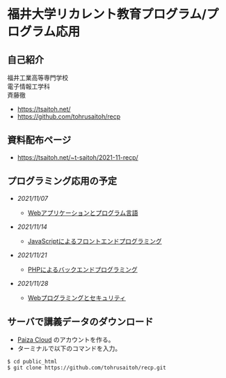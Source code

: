 # 福井大学リカレント教育プログラム/プログラム応用

## 自己紹介
福井工業高等専門学校  
電子情報工学科  
斉藤徹  
- https://tsaitoh.net/
- https://github.com/tohrusaitoh/recp

## 資料配布ページ

- https://tsaitoh.net/~t-saitoh/2021-11-recp/

## プログラミング応用の予定
- *2021/11/07*
	- [Webアプリケーションとプログラム言語](https://tsaitoh.net/~t-saitoh/2021-11-recp/2021-11-07-recp-1.pdf)

- *2021/11/14*
	- [JavaScriptによるフロントエンドプログラミング](https://tsaitoh.net/~t-saitoh/2021-11-recp/2021-11-07-recp-2.pdf)

- *2021/11/21*
	- [PHPによるバックエンドプログラミング](https://tsaitoh.net/~t-saitoh/2021-11-recp/2021-11-07-recp-3.pdf)
	
- *2021/11/28*
	- [Webプログラミングとセキュリティ](https://tsaitoh.net/~t-saitoh/2021-11-recp/2021-11-07-recp-3.pdf)

## サーバで講義データのダウンロード

- [Paiza Cloud](https://paiza.cloud/ja/) のアカウントを作る。
- ターミナルで以下のコマンドを入力。
~~~
$ cd public_html
$ git clone https://github.com/tohrusaitoh/recp.git
~~~

